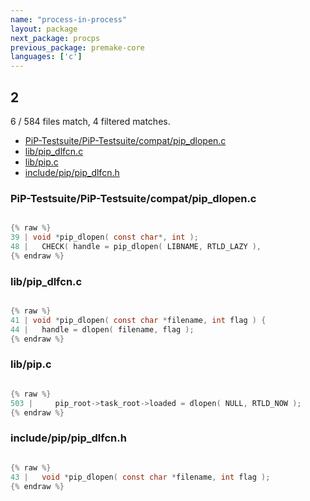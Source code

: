 ```yaml
---
name: "process-in-process"
layout: package
next_package: procps
previous_package: premake-core
languages: ['c']
---
```

## 2
6 / 584 files match, 4 filtered matches.

 - [PiP-Testsuite/PiP-Testsuite/compat/pip_dlopen.c](#pip-testsuitepip-testsuitecompatpip_dlopenc)
 - [lib/pip_dlfcn.c](#libpip_dlfcnc)
 - [lib/pip.c](#libpipc)
 - [include/pip/pip_dlfcn.h](#includepippip_dlfcnh)

### PiP-Testsuite/PiP-Testsuite/compat/pip_dlopen.c

```c

{% raw %}
39 | void *pip_dlopen( const char*, int );
48 |   CHECK( handle = pip_dlopen( LIBNAME, RTLD_LAZY ),
{% endraw %}

```
### lib/pip_dlfcn.c

```c

{% raw %}
41 | void *pip_dlopen( const char *filename, int flag ) {
44 |   handle = dlopen( filename, flag );
{% endraw %}

```
### lib/pip.c

```c

{% raw %}
503 |     pip_root->task_root->loaded = dlopen( NULL, RTLD_NOW );
{% endraw %}

```
### include/pip/pip_dlfcn.h

```c

{% raw %}
43 |   void *pip_dlopen( const char *filename, int flag );
{% endraw %}

```